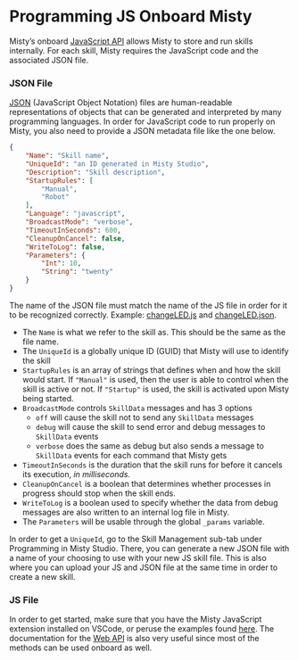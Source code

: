 # Programming JS Onboard Misty

Misty’s onboard [JavaScript API](https://github.com/MistyCommunity/Documentation/blob/master/src/content/misty-i/coding-misty/local-skill-architecture.md) allows Misty to store and run skills internally. For each skill, Misty requires the JavaScript code and the associated JSON file.

### JSON File

[JSON](https://en.wikipedia.org/wiki/JSON) (JavaScript Object Notation) files are human-readable representations of objects that can be generated and interpreted by many programming languages. In order for JavaScript code to run properly on Misty, you also need to provide a JSON metadata file like the one below.

```json
{
    "Name": "Skill name",
    "UniqueId": "an ID generated in Misty Studio",
    "Description": "Skill description",
    "StartupRules": [
        "Manual",
        "Robot"
    ],
    "Language": "javascript",
    "BroadcastMode": "verbose",
    "TimeoutInSeconds": 600,
    "CleanupOnCancel": false,
    "WriteToLog": false,
    "Parameters": {
        "Int": 10,
        "String": "twenty"
    }
}
```

The name of the JSON file must match the name of the JS file in order for it to be recognized correctly. Example: [changeLED.js](https://github.com/SWorster/MistySURF2023/blob/27a8c79d4c6ebf93c16c81fe7a837851831908e1/Onboard%20JS/changeLED.js) and [changeLED.json](https://github.com/SWorster/MistySURF2023/blob/27a8c79d4c6ebf93c16c81fe7a837851831908e1/Onboard%20JS/changeLED.json).

- The `Name` is what we refer to the skill as. This should be the same as the file name.
- The `UniqueId` is a globally unique ID (GUID) that Misty will use to identify the skill
- `StartupRules` is an array of strings that defines when and how the skill would start. If `"Manual"` is used, then the user is able to control when the skill is active or not. If `"Startup"` is used, the skill is activated upon Misty being started.
- `BroadcastMode` controls `SkillData` messages and has 3 options
  - `off` will cause the skill not to send any `SkillData` messages
  - `debug` will cause the skill to send error and debug messages to `SkillData` events
  - `verbose` does the same as debug but also sends a message to `SkillData` events for each command that Misty gets
- `TimeoutInSeconds` is the duration that the skill runs for before it cancels its execution, _in milliseconds._
- `CleanupOnCancel` is a boolean that determines whether processes in progress should stop when the skill ends.
- `WriteToLog` is a boolean used to specify whether the data from debug messages are also written to an internal log file in Misty.
- The `Parameters` will be usable through the global `_params` variable. 

In order to get a `UniqueId`, go to the Skill Management sub-tab under Programming in Misty Studio. There, you can generate a new JSON file with a name of your choosing to use with your new JS skill file. This is also where you can upload your JS and JSON file at the same time in order to create a new skill.

### JS File

In order to get started, make sure that you have the Misty JavaScript extension installed on VSCode, or peruse the examples found [here](https://github.com/MistyCommunity/JavaScript-SDK/tree/master/Tutorials). The documentation for the [Web API](https://docs.mistyrobotics.com/misty-ii/web-api/api-reference/) is also very useful since most of the methods can be used onboard as well.
